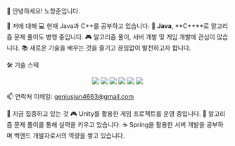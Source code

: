 👋 안녕하세요! 노창준입니다.


🚀 저에 대해
💻 현재 Java과 C++를 공부하고 있습니다.
🌱 **Java**, **C++**로 알고리즘 문제 풀이도 병행 중입니다.
🎮 알고리즘 풀이, 서버 개발 및 게임 개발에 관심이 많습니다.
📚 새로운 기술을 배우는 것을 즐기고 끊임없이 발전하고자 합니다.


🛠 기술 스택
<p align="center"> <img src="https://img.shields.io/badge/Java-007396?style=flat-square&logo=Java&logoColor=white"/> <img src="https://img.shields.io/badge/C-A8B9CC?style=flat-square&logo=C&logoColor=white"/> <img src="https://img.shields.io/badge/C++-00599C?style=flat-square&logo=C%2B%2B&logoColor=white"/> <img src="https://img.shields.io/badge/C%23-239120?style=flat-square&logo=C%20Sharp&logoColor=white"/> <img src="https://img.shields.io/badge/Spring-6DB33F?style=flat-square&logo=Spring&logoColor=white"/> <img src="https://img.shields.io/badge/Unity-000000?style=flat-square&logo=Unity&logoColor=white"/> </p>


📫 연락처
이메일: geniusjun4663@gmail.com


🌟 지금 집중하고 있는 것
🎮 Unity를 활용한 게임 프로젝트를 운영 중입니다.
🧩 알고리즘 문제 풀이를 통해 실력을 키우고 있습니다.
☕ Spring을 활용한 서버 개발을 공부하며 백엔드 개발자로서의 역량을 쌓고 있습니다.
